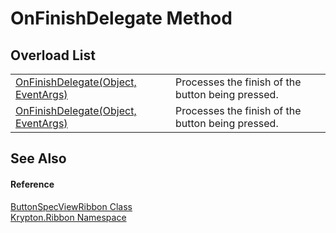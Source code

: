 # OnFinishDelegate Method


## Overload List
<table>
<tr>
<td><a href="cd521388-47b9-f0f4-4e1d-f88018d02e4e.md">OnFinishDelegate(Object, EventArgs)</a></td>
<td>Processes the finish of the button being pressed.</td></tr>
<tr>
<td><a href="447c776d-86b0-0c4d-1807-6520fea45580.md">OnFinishDelegate(Object, EventArgs)</a></td>
<td>Processes the finish of the button being pressed.</td></tr>
</table>

## See Also


#### Reference
<a href="00c58f2d-0eb2-72ae-6f6c-ec8a898f2376.md">ButtonSpecViewRibbon Class</a>  
<a href="1e9bc734-cff9-e9b8-f013-94cdac669794.md">Krypton.Ribbon Namespace</a>  
